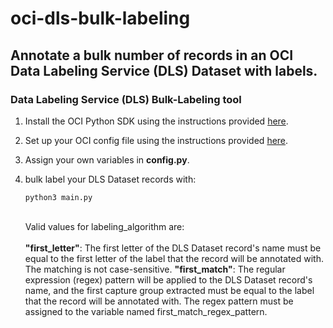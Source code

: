 # oci-dls-bulk-labeling
## Annotate a bulk number of records in an OCI Data Labeling Service (DLS) Dataset with labels.

### Data Labeling Service (DLS) Bulk-Labeling tool

1. Install the OCI Python SDK using the instructions provided [here](https://docs.oracle.com/en-us/iaas/tools/python/2.45.1/installation.html).
2. Set up your OCI config file using the instructions provided [here](https://docs.oracle.com/en-us/iaas/Content/API/Concepts/sdkconfig.htm#SDK_and_CLI_Configuration_File).
3. Assign your own variables in <b>config.py</b>.
4. bulk label your DLS Dataset records with:

	```
	python3 main.py
	```
	\
	Valid values for labeling_algorithm are:\
	\
	<b>"first_letter"</b>: The first letter of the DLS
		Dataset record's name must be equal to the first
		letter of the label that the record will be
		annotated with. The matching is not case-sensitive.
	<b>"first_match"</b>: The regular expression (regex) pattern
		will be applied to the DLS Dataset record's name,
		and the first capture group extracted must be equal
		to the label that the record will be annotated with.
		The regex pattern must be assigned to the variable
		named first_match_regex_pattern.